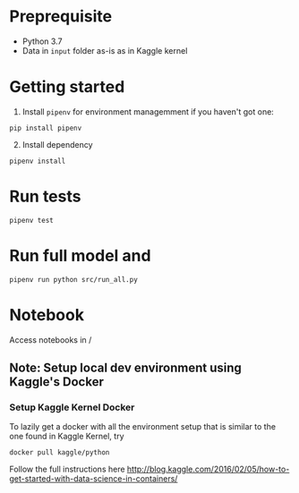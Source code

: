 # Preprequisite
* Python 3.7
* Data in `input` folder as-is as in Kaggle kernel


# Getting started
1. Install `pipenv` for environment managemment if you haven't got one:

```
pip install pipenv
```
2. Install dependency
```
pipenv install
```

# Run tests
```
pipenv test
```

# Run full model and
```
pipenv run python src/run_all.py
```

# Notebook
Access notebooks in /

## Note: Setup local dev environment using Kaggle's Docker
### Setup Kaggle Kernel Docker

To lazily get a docker with all the environment setup that is similar to the one found in Kaggle Kernel, try
```
docker pull kaggle/python
```


Follow the full instructions here http://blog.kaggle.com/2016/02/05/how-to-get-started-with-data-science-in-containers/
